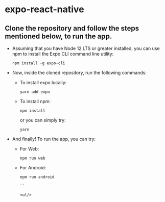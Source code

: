 # expo-react-native
## Clone the repository and follow the steps mentioned below, to run the app.

<ul>
<li><p>Assuming that you have Node 12 LTS or greater installed, you can use npm to install the Expo CLI command line utility:</p></li>

```
npm install -g expo-cli

```

<li><p>Now, inside the cloned repository, run the following commands:</p></li>
<ul>
<li><p>To install expo locally:</p></li>

```
yarn add expo

```

<li><p>To install npm:</p></li>

```
npm install

```

<p>or you can simply try:</p>

```
yarn

```

</ul>

<li><p>And finally! To run the app, you can try:</p></li>
<ul>
<li><p>For Web:</p></li>

```
npm run web

```

<li><p>For Android:</p></li>

```
npm run android

``

<ul/>

